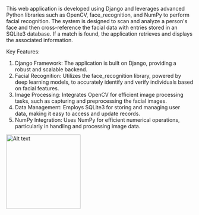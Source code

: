 This web application is developed using Django and leverages advanced Python libraries such as OpenCV, face_recognition, and NumPy to perform facial recognition. The system is designed to scan and analyze a person's face and then cross-reference the facial data with entries stored in an SQLite3 database. If a match is found, the application retrieves and displays the associated information.

Key Features:

1. Django Framework: The application is built on Django, providing a robust and scalable backend.
2. Facial Recognition: Utilizes the face_recognition library, powered by deep learning models, to accurately identify and verify individuals based on facial features.
3. Image Processing: Integrates OpenCV for efficient image processing tasks, such as capturing and preprocessing the facial images.
4. Data Management: Employs SQLite3 for storing and managing user data, making it easy to access and update records.
5. NumPy Integration: Uses NumPy for efficient numerical operations, particularly in handling and processing image data.

<img src="path/to/your/image.png" alt="Alt text" width="200"/>
